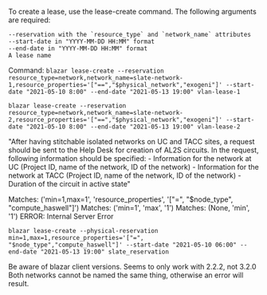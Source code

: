 
To create a lease, use the lease-create command. The following arguments are required:

    --reservation with the `resource_type` and `network_name` attributes
    --start-date in "YYYY-MM-DD HH:MM" format
    --end-date in "YYYY-MM-DD HH:MM" format
    A lease name


Command:
`blazar lease-create --reservation resource_type=network,network_name=slate-network-1,resource_properties='["==","$physical_network","exogeni"]' --start-date "2021-05-10 8:00" --end-date "2021-05-13 19:00" vlan-lease-1`

`blazar lease-create --reservation resource_type=network,network_name=slate-network-2,resource_properties='["==","$physical_network","exogeni"]' --start-date "2021-05-10 8:00" --end-date "2021-05-13 19:00" vlan-lease-2`



"After having stitchable isolated networks on UC and TACC sites, a request should be sent to the Help Desk for creation of AL2S circuits. In the request, following information should be specified: - Information for the network at UC (Project ID, name of the network, ID of the network) - Information for the network at TACC (Project ID, name of the network, ID of the network) - Duration of the circuit in active state"


Matches: ('min=1,max=1', 'resource_properties', '["=", "$node_type", "compute_haswell"]')
Matches: ('min=1', 'max', '1')
Matches: (None, 'min', '1')
ERROR: Internal Server Error


`blazar lease-create --physical-reservation min=1,max=1,resource_properties='["=", "$node_type","compute_haswell"]' --start-date "2021-05-10 06:00" --end-date "2021-05-13 19:00" slate_reservation`


Be aware of blazar client versions. Seems to only work with 2.2.2, not 3.2.0
Both networks cannot be named the same thing, otherwise an error will result.

